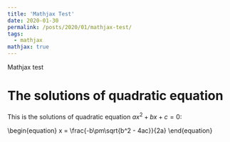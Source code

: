 ```yaml
---
title: 'Mathjax Test'
date: 2020-01-30
permalink: /posts/2020/01/mathjax-test/
tags:
  - mathjax
mathjax: true
---
```


Mathjax test

The solutions of quadratic equation
======
This is the solutions of quadratic equation $ax^2+bx+c=0$:

\begin{equation}
x = \frac{-b\pm\sqrt{b^2 - 4ac}}{2a}
\end{equation}


